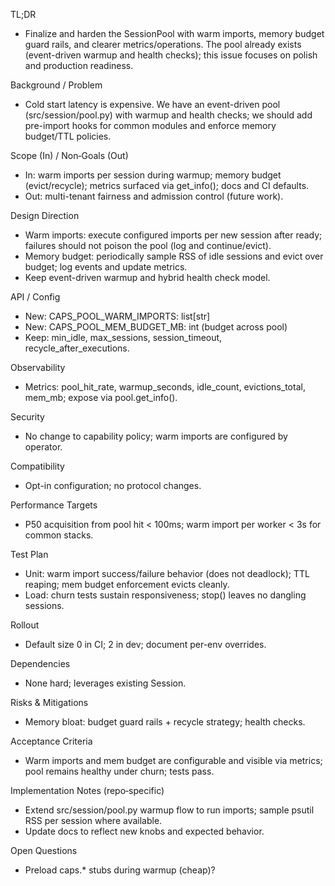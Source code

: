 TL;DR
- Finalize and harden the SessionPool with warm imports, memory budget guard rails, and clearer metrics/operations. The pool already exists (event-driven warmup and health checks); this issue focuses on polish and production readiness.

Background / Problem
- Cold start latency is expensive. We have an event-driven pool (src/session/pool.py) with warmup and health checks; we should add pre-import hooks for common modules and enforce memory budget/TTL policies.

Scope (In) / Non‑Goals (Out)
- In: warm imports per session during warmup; memory budget (evict/recycle); metrics surfaced via get_info(); docs and CI defaults.
- Out: multi-tenant fairness and admission control (future work).

Design Direction
- Warm imports: execute configured imports per new session after ready; failures should not poison the pool (log and continue/evict).
- Memory budget: periodically sample RSS of idle sessions and evict over budget; log events and update metrics.
- Keep event-driven warmup and hybrid health check model.

API / Config
- New: CAPS_POOL_WARM_IMPORTS: list[str]
- New: CAPS_POOL_MEM_BUDGET_MB: int (budget across pool)
- Keep: min_idle, max_sessions, session_timeout, recycle_after_executions.

Observability
- Metrics: pool_hit_rate, warmup_seconds, idle_count, evictions_total, mem_mb; expose via pool.get_info().

Security
- No change to capability policy; warm imports are configured by operator.

Compatibility
- Opt-in configuration; no protocol changes.

Performance Targets
- P50 acquisition from pool hit < 100ms; warm import per worker < 3s for common stacks.

Test Plan
- Unit: warm import success/failure behavior (does not deadlock); TTL reaping; mem budget enforcement evicts cleanly.
- Load: churn tests sustain responsiveness; stop() leaves no dangling sessions.

Rollout
- Default size 0 in CI; 2 in dev; document per-env overrides.

Dependencies
- None hard; leverages existing Session.

Risks & Mitigations
- Memory bloat: budget guard rails + recycle strategy; health checks.

Acceptance Criteria
- Warm imports and mem budget are configurable and visible via metrics; pool remains healthy under churn; tests pass.

Implementation Notes (repo‑specific)
- Extend src/session/pool.py warmup flow to run imports; sample psutil RSS per session where available.
- Update docs to reflect new knobs and expected behavior.

Open Questions
- Preload caps.* stubs during warmup (cheap)?

